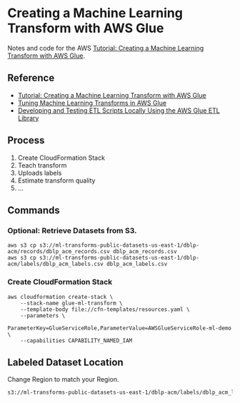 # Creating a Machine Learning Transform with AWS Glue

Notes and code for the
AWS [Tutorial: Creating a Machine Learning Transform with AWS Glue](https://docs.aws.amazon.com/glue/latest/dg/machine-learning-transform-tutorial.html).

## Reference

- [Tutorial: Creating a Machine Learning Transform with AWS Glue](https://docs.aws.amazon.com/glue/latest/dg/machine-learning-transform-tutorial.html)
- [Tuning Machine Learning Transforms in AWS Glue](https://docs.aws.amazon.com/glue/latest/dg/add-job-machine-learning-transform-tuning.html)
- [Developing and Testing ETL Scripts Locally Using the AWS Glue ETL Library](https://docs.aws.amazon.com/glue/latest/dg/aws-glue-programming-etl-libraries.html)

## Process

1. Create CloudFormation Stack
2. Teach transform
3. Uploads labels
4. Estimate transform quality
4. ...

## Commands

### Optional: Retrieve Datasets from S3.

```shell
aws s3 cp s3://ml-transforms-public-datasets-us-east-1/dblp-acm/records/dblp_acm_records.csv dblp_acm_records.csv
aws s3 cp s3://ml-transforms-public-datasets-us-east-1/dblp-acm/labels/dblp_acm_labels.csv dblp_acm_labels.csv
```

### Create CloudFormation Stack

```
aws cloudformation create-stack \
    --stack-name glue-ml-transform \
    --template-body file://cfn-templates/resources.yaml \
    --parameters \
        ParameterKey=GlueServiceRole,ParameterValue=AWSGlueServiceRole-ml-demo \
    --capabilities CAPABILITY_NAMED_IAM
```

## Labeled Dataset Location

Change Region to match your Region.

```txt
s3://ml-transforms-public-datasets-us-east-1/dblp-acm/labels/dblp_acm_labels.csv
```